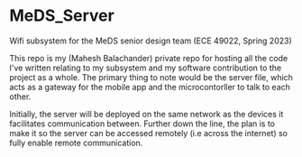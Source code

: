 # MeDS_Server
Wifi subsystem for the MeDS senior design team (ECE 49022, Spring 2023) 

This repo is my (Mahesh Balachander) private repo for hosting all the code I've written relating to my subsystem and my software contribution to the project as a whole.
The primary thing to note would be the server file, which acts as a gateway for the mobile app and the microcontorller to talk to each other. 

Initially, the server will be deployed on the same network as the devices it facilitates communication between. 
Further down the line, the plan is to make it so the server can be accessed remotely (i.e across the internet) so fully enable remote communication.
